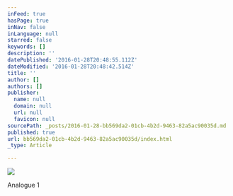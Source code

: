```yaml
---
inFeed: true
hasPage: true
inNav: false
inLanguage: null
starred: false
keywords: []
description: ''
datePublished: '2016-01-28T20:48:55.112Z'
dateModified: '2016-01-28T20:48:42.514Z'
title: ''
author: []
authors: []
publisher:
  name: null
  domain: null
  url: null
  favicon: null
sourcePath: _posts/2016-01-28-bb569da2-01cb-4b2d-9463-82a5ac90035d.md
published: true
url: bb569da2-01cb-4b2d-9463-82a5ac90035d/index.html
_type: Article

---
```

![](https://the-grid-user-content.s3-us-west-2.amazonaws.com/6e204a35-39a5-425c-8f41-ed2df4e1d5fc.jpg)

Analogue 1